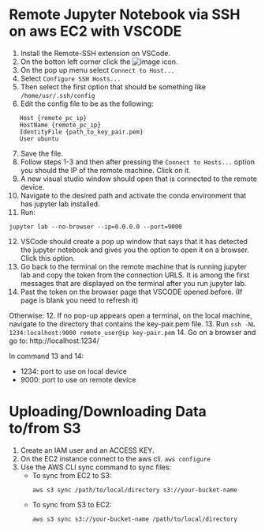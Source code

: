 # Remote Jupyter Notebook via SSH on aws EC2 with VSCODE

1. Install the Remote-SSH extension on VSCode.
2. On the botton left corner click the ![image](https://github.com/JohnRomanelis/Quick-Cheat-Sheets/assets/48806065/20eede30-d4ca-4cdf-90aa-ec1f2e3c7edd) icon.
3. On the pop up menu select `Connect to Host...`
4. Select `Configure SSH Hosts...`
5. Then select the first option that should be something like `/home/usr/.ssh/config`
6. Edit the config file to be as the following:
 ```# Read more about SSH config files: https://linux.die.net/man/5/ssh_config
    Host {remote_pc_ip}
    HostName {remote_pc_ip}
    IdentityFile {path_to_key_pair.pem}
    User ubuntu
```
7. Save the file.
8. Follow steps 1-3 and then after pressing the `Connect to Hosts...` option you should the IP of the remote machine. Click on it.
9. A new visual studio window should open that is connected to the remote device.
10. Navigate to the desired path and activate the conda environment that has jupyter lab installed.
11. Run:  
 ```
 jupyter lab --no-browser --ip=0.0.0.0 --port=9000
 ```
12. VSCode should create a pop up window that says that it has detected the jupyter notebook and gives you the option to open it on a browser. Click this option.
13. Go back to the terminal on the remote machine that is running jupyter lab and copy the token from the connection URLS. It is among the first messages that are displayed on the terminal after you run jupyter lab.
14. Past the token on the browser page that VSCODE opened before. (If page is blank you need to refresh it)

Otherwise:
12. If no pop-up appears open a terminal, on the local machine, navigate to the directory that contains the key-pair.pem file.
13. Run `ssh -NL 1234:localhost:9000 remote_user@ip key-pair.pem`
14. Go on a browser and go to: http://localhost:1234/

In command 13 and 14:
- 1234: port to use on local device
- 9000: port to use on remote device

# Uploading/Downloading Data to/from S3
1. Create an IAM user and an ACCESS KEY.
2. On the EC2 instance connect to the aws cli. 
   ```aws configure```
3. Use the AWS CLI sync command to sync files:
   - To sync from EC2 to S3:
     ```
     aws s3 sync /path/to/local/directory s3://your-bucket-name
     ```
   - To sync from S3 to EC2:
     ```
     aws s3 sync s3://your-bucket-name /path/to/local/directory
     ```
